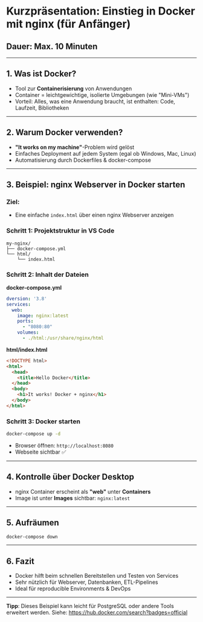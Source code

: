 # Kurzpräsentation: Einstieg in Docker mit nginx (für Anfänger)

## Dauer: Max. 10 Minuten

---

## 1. Was ist Docker?

* Tool zur **Containerisierung** von Anwendungen
* Container = leichtgewichtige, isolierte Umgebungen (wie "Mini-VMs")
* Vorteil: Alles, was eine Anwendung braucht, ist enthalten: Code, Laufzeit, Bibliotheken

---

## 2. Warum Docker verwenden?

* **"It works on my machine"**-Problem wird gelöst
* Einfaches Deployment auf jedem System (egal ob Windows, Mac, Linux)
* Automatisierung durch Dockerfiles & docker-compose

---

## 3. Beispiel: nginx Webserver in Docker starten

### Ziel:

* Eine einfache `index.html` über einen nginx Webserver anzeigen

### Schritt 1: Projektstruktur in VS Code

```
my-nginx/
├── docker-compose.yml
└── html/
    └── index.html
```

### Schritt 2: Inhalt der Dateien

**docker-compose.yml**

```yaml
dversion: '3.8'
services:
  web:
    image: nginx:latest
    ports:
      - "8080:80"
    volumes:
      - ./html:/usr/share/nginx/html
```

**html/index.html**

```html
<!DOCTYPE html>
<html>
  <head>
    <title>Hello Docker</title>
  </head>
  <body>
    <h1>It works! Docker + nginx</h1>
  </body>
</html>
```

### Schritt 3: Docker starten

```bash
docker-compose up -d
```

* Browser öffnen: `http://localhost:8080`
* Webseite sichtbar ✅

---

## 4. Kontrolle über Docker Desktop

* nginx Container erscheint als **"web"** unter **Containers**
* Image ist unter **Images** sichtbar: `nginx:latest`

---

## 5. Aufräumen

```bash
docker-compose down
```

---

## 6. Fazit

* Docker hilft beim schnellen Bereitstellen und Testen von Services
* Sehr nützlich für Webserver, Datenbanken, ETL-Pipelines
* Ideal für reproducible Environments & DevOps

---

**Tipp**: Dieses Beispiel kann leicht für PostgreSQL oder andere Tools erweitert werden. Siehe: https://hub.docker.com/search?badges=official
